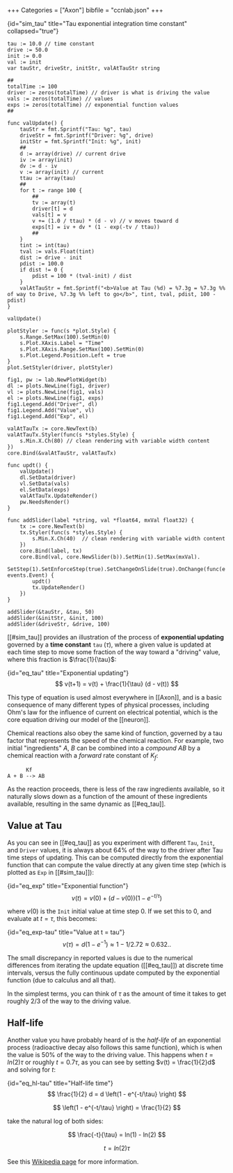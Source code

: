 +++
Categories = ["Axon"]
bibfile = "ccnlab.json"
+++

{id="sim_tau" title="Tau exponential integration time constant" collapsed="true"}
```Goal
tau := 10.0 // time constant
drive := 50.0
init := 0.0
val := init
var tauStr, driveStr, initStr, valAtTauStr string

##
totalTime := 100
driver := zeros(totalTime) // driver is what is driving the value
vals := zeros(totalTime) // values
exps := zeros(totalTime) // exponential function values
##

func valUpdate() {
    tauStr = fmt.Sprintf("Tau: %g", tau)
    driveStr = fmt.Sprintf("Driver: %g", drive)
    initStr = fmt.Sprintf("Init: %g", init)
    ##
    d := array(drive) // current drive
    iv := array(init)
    dv := d - iv
    v := array(init) // current
    ttau := array(tau)
    ##
    for t := range 100 {
        ##
        tv := array(t)
        driver[t] = d
        vals[t] = v
        v += (1.0 / ttau) * (d - v) // v moves toward d
        exps[t] = iv + dv * (1 - exp(-tv / ttau))
        ##
    }
    tint := int(tau)
    tval := vals.Float(tint)
    dist := drive - init
    pdist := 100.0
    if dist != 0 {
        pdist = 100 * (tval-init) / dist
    }
    valAtTauStr = fmt.Sprintf("<b>Value at Tau (%d) = %7.3g = %7.3g %% of way to Drive, %7.3g %% left to go</b>", tint, tval, pdist, 100 - pdist)
}

valUpdate()

plotStyler := func(s *plot.Style) {
    s.Range.SetMax(100).SetMin(0)
    s.Plot.XAxis.Label = "Time"
    s.Plot.XAxis.Range.SetMax(100).SetMin(0)
	s.Plot.Legend.Position.Left = true
}
plot.SetStyler(driver, plotStyler) 

fig1, pw := lab.NewPlotWidget(b)
dl := plots.NewLine(fig1, driver)
vl := plots.NewLine(fig1, vals)
el := plots.NewLine(fig1, exps)
fig1.Legend.Add("Driver", dl)
fig1.Legend.Add("Value", vl)
fig1.Legend.Add("Exp", el)

valAtTauTx := core.NewText(b)
valAtTauTx.Styler(func(s *styles.Style) {
    s.Min.X.Ch(80) // clean rendering with variable width content
})
core.Bind(&valAtTauStr, valAtTauTx)

func updt() {
    valUpdate()
    dl.SetData(driver)
    vl.SetData(vals)
    el.SetData(exps)
    valAtTauTx.UpdateRender()
    pw.NeedsRender()
}

func addSlider(label *string, val *float64, mxVal float32) {
    tx := core.NewText(b)
    tx.Styler(func(s *styles.Style) {
        s.Min.X.Ch(40)  // clean rendering with variable width content
    })
    core.Bind(label, tx)
    core.Bind(val, core.NewSlider(b)).SetMin(1).SetMax(mxVal).
        SetStep(1).SetEnforceStep(true).SetChangeOnSlide(true).OnChange(func(e events.Event) {
    	updt()
        tx.UpdateRender()
    })
}

addSlider(&tauStr, &tau, 50)
addSlider(&initStr, &init, 100)
addSlider(&driveStr, &drive, 100)
```

[[#sim_tau]] provides an illustration of the process of **exponential updating** governed by a **time constant** `tau` ($\tau$), where a given value is updated at each time step to move some fraction of the way toward a "driving" value, where this fraction is $\frac{1}{\tau}$:

{id="eq_tau" title="Exponential updating"}
$$
v(t+1) = v(t) + \frac{1}{\tau} (d - v(t))
$$

This type of equation is used almost everywhere in [[Axon]], and is a basic consequence of many different types of physical processes, including Ohm's law for the influence of current on electrical potential, which is the core equation driving our model of the [[neuron]].

Chemical reactions also obey the same kind of function, governed by a tau factor that represents the speed of the chemical reaction. For example, two initial "ingredients" _A_, _B_ can be combined into a _compound_ _AB_ by a chemical reaction with a _forward_ rate constant of $K_f$:

```
      Kf
A + B --> AB
```
As the reaction proceeds, there is less of the raw ingredients available, so it naturally slows down as a function of the amount of these ingredients available, resulting in the same dynamic as [[#eq_tau]].

## Value at Tau

As you can see in [[#eq_tau]] as you experiment with different `Tau`, `Init`, and `Driver` values, it is always about 64% of the way to the driver after Tau time steps of updating. This can be computed directly from the exponential function that can compute the value directly at any given time step (which is plotted as `Exp` in [[#sim_tau]]):

{id="eq_exp" title="Exponential function"}
$$
v(t) = v(0) + (d - v(0)) \left(1 - e^{-t/\tau} \right)
$$

where $v(0)$ is the `Init` initial value at time step 0. If we set this to 0, and evaluate at $t=\tau$, this becomes:

{id="eq_exp-tau" title="Value at t = tau"}
$$
v(\tau) = d \left(1 - e^{-1} \right) \approx 1 - 1/2.72 \approx 0.632..
$$

The small discrepancy in reported values is due to the numerical differences from iterating the update equation ([[#eq_tau]]) at discrete time intervals, versus the fully continuous update computed by the exponential function (due to calculus and all that).

In the simplest terms, you can think of $\tau$ as the amount of time it takes to get roughly 2/3 of the way to the driving value.

## Half-life

Another value you have probably heard of is the _half-life_ of an exponential process (radioactive decay also follows this same function), which is when the value is 50% of the way to the driving value. This happens when $t = ln(2) \tau$ or roughly $t = 0.7 \tau$, as you can see by setting $v(t) = \frac{1}{2}d$ and solving for _t_:

{id="eq_hl-tau" title="Half-life time"}
$$
\frac{1}{2} d = d \left(1 - e^{-t/\tau} \right)
$$

$$
\left(1 - e^{-t/\tau} \right) = \frac{1}{2}
$$

take the natural log of both sides:

$$
\frac{-t}{\tau} = ln(1) - ln(2)
$$

$$
t = ln(2) \tau
$$

See this [Wikipedia page](https://en.wikipedia.org/wiki/Time_constant) for more information.
